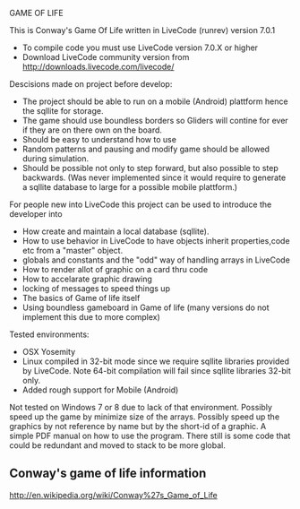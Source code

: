 GAME OF LIFE

This is Conway's Game Of Life written in LiveCode (runrev) version  7.0.1

- To compile code you must use LiveCode version 7.0.X or higher
- Download LiveCode community version from
  http://downloads.livecode.com/livecode/

Descisions made on project before develop:

- The project should be able to run on a mobile (Android) plattform hence the
  sqllite for storage.
- The game should use boundless borders so Gliders will contine for ever if
  they are on there own on the board.
- Should be easy to understand how to use
- Random patterns and pausing and modify game should be allowed during
  simulation.
- Should be possible not only to step forward, but also possible to step
  backwards. (Was never implemented since it would require to generate
  a sqllite database to large for a possible mobile plattform.)

For people new into LiveCode this project can be used to introduce the developer into

- How create and maintain a local database (sqllite). 
- How to use behavior in LiveCode to have objects inherit properties,code etc
  from a "master" object.
- globals and constants and the "odd" way of handling arrays in LiveCode
- How to render allot of graphic on a card thru code
- How to accelarate graphic drawing
- locking of messages to speed things up
- The basics of Game of life itself
- Using boundless gameboard in Game of life (many versions do not implement
  this due to more complex)


Tested environments:
- OSX Yosemity
- Linux compiled in 32-bit mode since we require sqllite libraries provided by
  LiveCode. Note 64-bit compilation will fail since sqllite libraries 32-bit only.
- Added rough support for Mobile (Android) 
 
Not tested on Windows 7 or 8 due to lack of that environment.
Possibly speed up the game by minimize size of the arrays.
Possibly speed up the graphics by not reference by name but by the short-id of a graphic.
A simple PDF manual on how to use the program.
There still is some code that could be redundant and moved to stack to be more global.

Conway's game of life information
---------------------------------
http://en.wikipedia.org/wiki/Conway%27s_Game_of_Life
